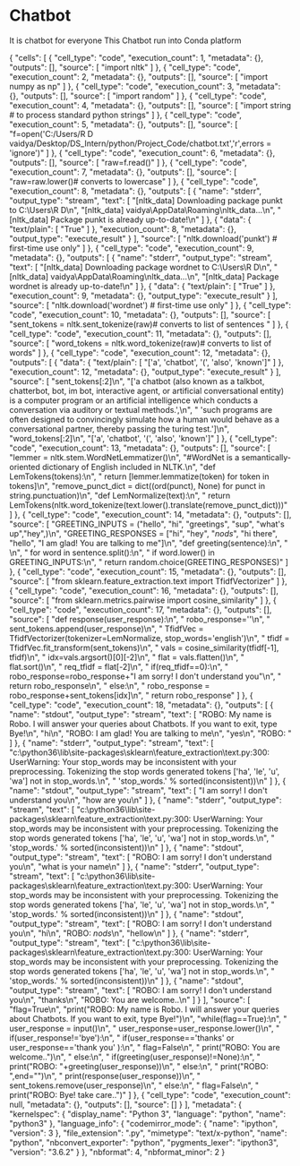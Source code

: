 # Chatbot
It is chatbot for everyone 
This Chatbot run into Conda platform


{
 "cells": [
  {
   "cell_type": "code",
   "execution_count": 1,
   "metadata": {},
   "outputs": [],
   "source": [
    "import nltk"
   ]
  },
  {
   "cell_type": "code",
   "execution_count": 2,
   "metadata": {},
   "outputs": [],
   "source": [
    "import numpy as np"
   ]
  },
  {
   "cell_type": "code",
   "execution_count": 3,
   "metadata": {},
   "outputs": [],
   "source": [
    "import random"
   ]
  },
  {
   "cell_type": "code",
   "execution_count": 4,
   "metadata": {},
   "outputs": [],
   "source": [
    "import string # to process standard python strings"
   ]
  },
  {
   "cell_type": "code",
   "execution_count": 5,
   "metadata": {},
   "outputs": [],
   "source": [
    "f=open('C:/Users/R D vaidya/Desktop/DS_Intern/python/Project_Code/chatbot.txt','r',errors = 'ignore')"
   ]
  },
  {
   "cell_type": "code",
   "execution_count": 6,
   "metadata": {},
   "outputs": [],
   "source": [
    "raw=f.read()"
   ]
  },
  {
   "cell_type": "code",
   "execution_count": 7,
   "metadata": {},
   "outputs": [],
   "source": [
    "raw=raw.lower()# converts to lowercase"
   ]
  },
  {
   "cell_type": "code",
   "execution_count": 8,
   "metadata": {},
   "outputs": [
    {
     "name": "stderr",
     "output_type": "stream",
     "text": [
      "[nltk_data] Downloading package punkt to C:\\Users\\R D\n",
      "[nltk_data]     vaidya\\AppData\\Roaming\\nltk_data...\n",
      "[nltk_data]   Package punkt is already up-to-date!\n"
     ]
    },
    {
     "data": {
      "text/plain": [
       "True"
      ]
     },
     "execution_count": 8,
     "metadata": {},
     "output_type": "execute_result"
    }
   ],
   "source": [
    "nltk.download('punkt') # first-time use only"
   ]
  },
  {
   "cell_type": "code",
   "execution_count": 9,
   "metadata": {},
   "outputs": [
    {
     "name": "stderr",
     "output_type": "stream",
     "text": [
      "[nltk_data] Downloading package wordnet to C:\\Users\\R D\n",
      "[nltk_data]     vaidya\\AppData\\Roaming\\nltk_data...\n",
      "[nltk_data]   Package wordnet is already up-to-date!\n"
     ]
    },
    {
     "data": {
      "text/plain": [
       "True"
      ]
     },
     "execution_count": 9,
     "metadata": {},
     "output_type": "execute_result"
    }
   ],
   "source": [
    "nltk.download('wordnet') # first-time use only"
   ]
  },
  {
   "cell_type": "code",
   "execution_count": 10,
   "metadata": {},
   "outputs": [],
   "source": [
    "sent_tokens = nltk.sent_tokenize(raw)# converts to list of sentences "
   ]
  },
  {
   "cell_type": "code",
   "execution_count": 11,
   "metadata": {},
   "outputs": [],
   "source": [
    "word_tokens = nltk.word_tokenize(raw)# converts to list of words"
   ]
  },
  {
   "cell_type": "code",
   "execution_count": 12,
   "metadata": {},
   "outputs": [
    {
     "data": {
      "text/plain": [
       "['a', 'chatbot', '(', 'also', 'known']"
      ]
     },
     "execution_count": 12,
     "metadata": {},
     "output_type": "execute_result"
    }
   ],
   "source": [
    "sent_tokens[:2]\n",
    "['a chatbot (also known as a talkbot, chatterbot, bot, im bot, interactive agent, or artificial conversational entity) is a computer program or an artificial intelligence which conducts a conversation via auditory or textual methods.',\n",
    " 'such programs are often designed to convincingly simulate how a human would behave as a conversational partner, thereby passing the turing test.']\n",
    "word_tokens[:2]\n",
    "['a', 'chatbot', '(', 'also', 'known']"
   ]
  },
  {
   "cell_type": "code",
   "execution_count": 13,
   "metadata": {},
   "outputs": [],
   "source": [
    "lemmer = nltk.stem.WordNetLemmatizer()\n",
    "#WordNet is a semantically-oriented dictionary of English included in NLTK.\n",
    "def LemTokens(tokens):\n",
    "    return [lemmer.lemmatize(token) for token in tokens]\n",
    "remove_punct_dict = dict((ord(punct), None) for punct in string.punctuation)\n",
    "def LemNormalize(text):\n",
    "    return LemTokens(nltk.word_tokenize(text.lower().translate(remove_punct_dict)))"
   ]
  },
  {
   "cell_type": "code",
   "execution_count": 14,
   "metadata": {},
   "outputs": [],
   "source": [
    "GREETING_INPUTS = (\"hello\", \"hi\", \"greetings\", \"sup\", \"what's up\",\"hey\",)\n",
    "GREETING_RESPONSES = [\"hi\", \"hey\", \"*nods*\", \"hi there\", \"hello\", \"I am glad! You are talking to me\"]\n",
    "def greeting(sentence):\n",
    " \n",
    "    for word in sentence.split():\n",
    "        if word.lower() in GREETING_INPUTS:\n",
    "            return random.choice(GREETING_RESPONSES)"
   ]
  },
  {
   "cell_type": "code",
   "execution_count": 15,
   "metadata": {},
   "outputs": [],
   "source": [
    "from sklearn.feature_extraction.text import TfidfVectorizer"
   ]
  },
  {
   "cell_type": "code",
   "execution_count": 16,
   "metadata": {},
   "outputs": [],
   "source": [
    "from sklearn.metrics.pairwise import cosine_similarity"
   ]
  },
  {
   "cell_type": "code",
   "execution_count": 17,
   "metadata": {},
   "outputs": [],
   "source": [
    "def response(user_response):\n",
    "    robo_response=''\n",
    "    sent_tokens.append(user_response)\n",
    "    TfidfVec = TfidfVectorizer(tokenizer=LemNormalize, stop_words='english')\n",
    "    tfidf = TfidfVec.fit_transform(sent_tokens)\n",
    "    vals = cosine_similarity(tfidf[-1], tfidf)\n",
    "    idx=vals.argsort()[0][-2]\n",
    "    flat = vals.flatten()\n",
    "    flat.sort()\n",
    "    req_tfidf = flat[-2]\n",
    "    if(req_tfidf==0):\n",
    "        robo_response=robo_response+\"I am sorry! I don't understand you\"\n",
    "        return robo_response\n",
    "    else:\n",
    "        robo_response = robo_response+sent_tokens[idx]\n",
    "        return robo_response"
   ]
  },
  {
   "cell_type": "code",
   "execution_count": 18,
   "metadata": {},
   "outputs": [
    {
     "name": "stdout",
     "output_type": "stream",
     "text": [
      "ROBO: My name is Robo. I will answer your queries about Chatbots. If you want to exit, type Bye!\n",
      "hi\n",
      "ROBO: I am glad! You are talking to me\n",
      "yes\n",
      "ROBO: "
     ]
    },
    {
     "name": "stderr",
     "output_type": "stream",
     "text": [
      "c:\\python36\\lib\\site-packages\\sklearn\\feature_extraction\\text.py:300: UserWarning: Your stop_words may be inconsistent with your preprocessing. Tokenizing the stop words generated tokens ['ha', 'le', 'u', 'wa'] not in stop_words.\n",
      "  'stop_words.' % sorted(inconsistent))\n"
     ]
    },
    {
     "name": "stdout",
     "output_type": "stream",
     "text": [
      "I am sorry! I don't understand you\n",
      "how are you\n"
     ]
    },
    {
     "name": "stderr",
     "output_type": "stream",
     "text": [
      "c:\\python36\\lib\\site-packages\\sklearn\\feature_extraction\\text.py:300: UserWarning: Your stop_words may be inconsistent with your preprocessing. Tokenizing the stop words generated tokens ['ha', 'le', 'u', 'wa'] not in stop_words.\n",
      "  'stop_words.' % sorted(inconsistent))\n"
     ]
    },
    {
     "name": "stdout",
     "output_type": "stream",
     "text": [
      "ROBO: I am sorry! I don't understand you\n",
      "what is your name\n"
     ]
    },
    {
     "name": "stderr",
     "output_type": "stream",
     "text": [
      "c:\\python36\\lib\\site-packages\\sklearn\\feature_extraction\\text.py:300: UserWarning: Your stop_words may be inconsistent with your preprocessing. Tokenizing the stop words generated tokens ['ha', 'le', 'u', 'wa'] not in stop_words.\n",
      "  'stop_words.' % sorted(inconsistent))\n"
     ]
    },
    {
     "name": "stdout",
     "output_type": "stream",
     "text": [
      "ROBO: I am sorry! I don't understand you\n",
      "hi\n",
      "ROBO: *nods*\n",
      "hellow\n"
     ]
    },
    {
     "name": "stderr",
     "output_type": "stream",
     "text": [
      "c:\\python36\\lib\\site-packages\\sklearn\\feature_extraction\\text.py:300: UserWarning: Your stop_words may be inconsistent with your preprocessing. Tokenizing the stop words generated tokens ['ha', 'le', 'u', 'wa'] not in stop_words.\n",
      "  'stop_words.' % sorted(inconsistent))\n"
     ]
    },
    {
     "name": "stdout",
     "output_type": "stream",
     "text": [
      "ROBO: I am sorry! I don't understand you\n",
      "thanks\n",
      "ROBO: You are welcome..\n"
     ]
    }
   ],
   "source": [
    "flag=True\n",
    "print(\"ROBO: My name is Robo. I will answer your queries about Chatbots. If you want to exit, type Bye!\")\n",
    "while(flag==True):\n",
    "    user_response = input()\n",
    "    user_response=user_response.lower()\n",
    "    if(user_response!='bye'):\n",
    "        if(user_response=='thanks' or user_response=='thank you' ):\n",
    "            flag=False\n",
    "            print(\"ROBO: You are welcome..\")\n",
    "        else:\n",
    "            if(greeting(user_response)!=None):\n",
    "                print(\"ROBO: \"+greeting(user_response))\n",
    "            else:\n",
    "                print(\"ROBO: \",end=\"\")\n",
    "                print(response(user_response))\n",
    "                sent_tokens.remove(user_response)\n",
    "    else:\n",
    "        flag=False\n",
    "        print(\"ROBO: Bye! take care..\")"
   ]
  },
  {
   "cell_type": "code",
   "execution_count": null,
   "metadata": {},
   "outputs": [],
   "source": []
  }
 ],
 "metadata": {
  "kernelspec": {
   "display_name": "Python 3",
   "language": "python",
   "name": "python3"
  },
  "language_info": {
   "codemirror_mode": {
    "name": "ipython",
    "version": 3
   },
   "file_extension": ".py",
   "mimetype": "text/x-python",
   "name": "python",
   "nbconvert_exporter": "python",
   "pygments_lexer": "ipython3",
   "version": "3.6.2"
  }
 },
 "nbformat": 4,
 "nbformat_minor": 2
}
